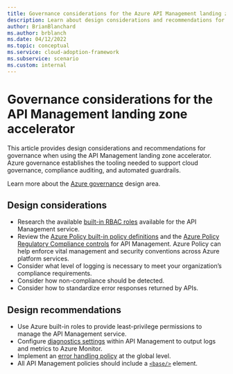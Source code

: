 ```yaml
---
title: Governance considerations for the Azure API Management landing zone accelerator
description: Learn about design considerations and recommendations for governance in the Azure API Management landing zone accelerator
author: BrianBlanchard
ms.author: brblanch
ms.date: 04/12/2022
ms.topic: conceptual
ms.service: cloud-adoption-framework
ms.subservice: scenario
ms.custom: internal
---
```


# Governance considerations for the API Management landing zone accelerator

This article provides design considerations and recommendations for governance when using the API Management landing zone accelerator. Azure governance establishes the tooling needed to support cloud governance, compliance auditing, and automated guardrails.

Learn more about the [Azure governance](/azure/cloud-adoption-framework/ready/landing-zone/design-area/governance) design area.

## Design considerations

- Research the available [built-in RBAC roles](/azure/api-management/api-management-role-based-access-control) available for the API Management service.
- Review the [Azure Policy built-in policy definitions](/azure/api-management/policy-reference) and the [Azure Policy Regulatory Compliance controls](/azure/api-management/security-controls-policy) for API Management. Azure Policy can help enforce vital management and security conventions across Azure platform services.
- Consider what level of logging is necessary to meet your organization’s compliance requirements.
- Consider how non-compliance should be detected.
- Consider how to standardize error responses returned by APIs.

## Design recommendations

- Use Azure built-in roles to provide least-privilege permissions to manage the API Management service.
- Configure [diagnostics settings](/azure/api-management/api-management-howto-use-azure-monitor) within API Management to output logs and metrics to Azure Monitor.
- Implement an [error handling policy](/azure/api-management/api-management-error-handling-policies) at the global level.
- All API Management policies should include a [`<base/>`](/azure/api-management/set-edit-policies#use-base-element-to-set-policy-evaluation-order) element.
